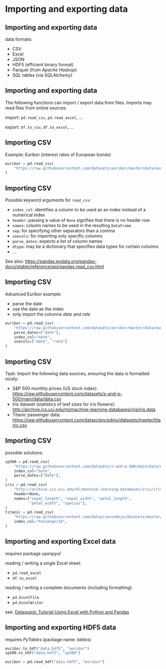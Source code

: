 # Importing and exporting data

## Importing and exporting data

data formats:

- CSV
- Excel
- JSON
- HDF5 (efficient binary format)
- Parquet (from _Apache Hadoop_)
- SQL tables (via _SQLAlchemy_)

## Importing and exporting data

The following functions can import / export data from files. Imports may read files from online sources.

import: `pd.read_csv`, `pd.read_excel`, ...

export: `df.to_csv`, `df.to_excel`, ...

## Importing CSV

Example: Euribor (interest rates of European bonds)

```py
euribor = pd.read_csv(
    "https://raw.githubusercontent.com/datasets/euribor/master/data/euribor-12m-monthly.csv"
)
```

## Importing CSV

Possible keyword arguments for `read_csv`:

- `index_col`: identifies a column to be used as an index instead of a numerical index
- `header`: passing a value of `None` signifies that there is no header row
- `names`: column names to be used in the resulting `DataFrame`
- `sep`: for specifying other separators than a comma
- `usecols`: for importing only specific columns
- `parse_dates`: expects a list of column names
- `dtype`: may be a dictionary that specifies data types for certain columns
- ...

See also: https://pandas.pydata.org/pandas-docs/stable/reference/api/pandas.read_csv.html

## Importing CSV

Advanced Euribor example:

- parse the date
- use the date as the index
- only import the columns _date_ and _rate_

```py
euribor = pd.read_csv(
    "https://raw.githubusercontent.com/datasets/euribor/master/data/euribor-12m-monthly.csv",
    parse_dates=["date"],
    index_col="date",
    usecols=["date", "rate"]
)
```

## Importing CSV

Task: Import the following data sources, ensuring the data is formatted nicely:

- S&P 500 monthly prices (US stock index): https://raw.githubusercontent.com/datasets/s-and-p-500/main/data/data.csv
- Iris dataset (statistics of leaf sizes for iris flowers): http://archive.ics.uci.edu/ml/machine-learning-databases/iris/iris.data
- Titanic passenger data: https://raw.githubusercontent.com/datasciencedojo/datasets/master/titanic.csv

## Importing CSV

possible solutions:

```py
sp500 = pd.read_csv(
    "https://raw.githubusercontent.com/datasets/s-and-p-500/main/data/data.csv",
    index_col="Date",
    parse_dates=["Date"],
)
iris = pd.read_csv(
    "http://archive.ics.uci.edu/ml/machine-learning-databases/iris/iris.data",
    header=None,
    names=["sepal_length", "sepal_width", "petal_length",
           "petal_width", "species"],
)
titanic = pd.read_csv(
    "https://raw.githubusercontent.com/datasciencedojo/datasets/master/titanic.csv",
    index_col="PassengerId",
)
```

## Importing and exporting Excel data

requires package _openpyxl_

reading / writing a single Excel sheet:

- `pd.read_excel`
- `df.to_excel`

reading / writing a complete documents (including formatting):

- `pd.ExcelFile`
- `pd.ExcelWriter`

see: [Dataquest: Tutorial Using Excel with Python and Pandas](https://www.dataquest.io/blog/excel-and-pandas/)

## Importing and exporting HDF5 data

requires _PyTables_ (package name: _tables_)

```py
euribor.to_hdf("data.hdf5", "euribor")
sp500.to_hdf("data.hdf5", "sp500")

euribor = pd.read_hdf("data.hdf5", "euribor")
```
